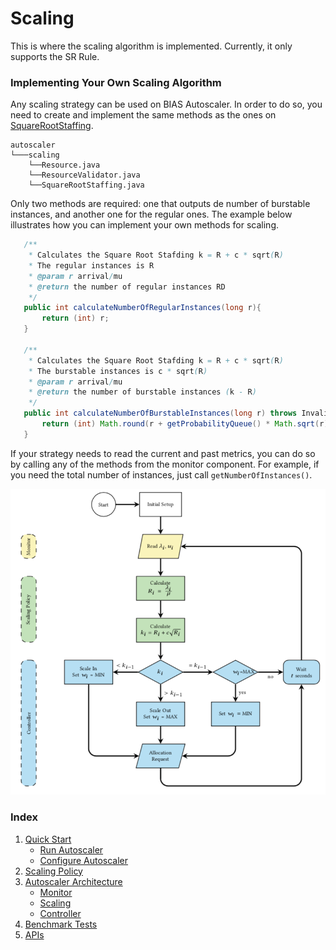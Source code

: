 # Scaling 
This is where the scaling algorithm is implemented. Currently, it only supports the SR Rule.

### Implementing Your Own Scaling Algorithm
Any scaling strategy can be used on BIAS Autoscaler. In order to do so, you need to create
and implement the same methods as the ones on [SquareRootStaffing](https://github.com/jaimedantas/BIAS-autoscaler/blob/main/src/main/java/com/jaimedantas/autoscaler/scaling/SquareRootStaffing.java).
```
autoscaler
└───scaling
    └──Resource.java
    └──ResourceValidator.java
    └──SquareRootStaffing.java
```
Only two methods are required: one that outputs de number of burstable instances, and 
another one for the regular ones. The example below illustrates how you can implement your own methods for scaling. 
 
 ```java
    /**
     * Calculates the Square Root Stafding k = R + c * sqrt(R)
     * The regular instances is R
     * @param r arrival/mu
     * @return the number of regular instances RD
     */
    public int calculateNumberOfRegularInstances(long r){
        return (int) r;
    }

    /**
     * Calculates the Square Root Stafding k = R + c * sqrt(R)
     * The burstable instances is c * sqrt(R)
     * @param r arrival/mu
     * @return the number of burstable instances (k - R)
     */
    public int calculateNumberOfBurstableInstances(long r) throws InvalidProbabilityQueueException {
        return (int) Math.round(r + getProbabilityQueue() * Math.sqrt(r));
    }
```
If your strategy needs to read the current and past metrics, you can do so by calling any of the methods 
from the monitor component. For example, if you need the total number of instances, just call `getNumberOfInstances()`.

![](../img/BIAS_flowchart.png)

### Index

1. [Quick Start](../src/1-quick-start.md)
   - [Run Autoscaler](../src/1-1-run.md)
   - [Configure Autoscaler](../src/1-2-configure.md)
2. [Scaling Policy](../src/2-scaling-policy.md)
3. [Autoscaler Architecture](../src/3-architecture.md)
   - [Monitor](../src/3-1-monitor.md)
   - [Scaling](../src/3-2-scaling.md)
   - [Controller](../src/3-3-controller.md)
4. [Benchmark Tests](../src/4-benchmark-tests.md)
5. [APIs](../src/5-apis.md)

